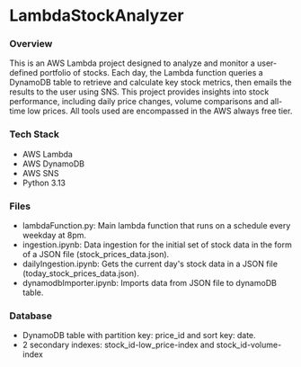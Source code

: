 # LambdaStockAnalyzer

### Overview
This is an AWS Lambda project designed to analyze and monitor a user-defined portfolio of stocks. Each day, the Lambda function queries a DynamoDB table to retrieve and calculate key stock metrics, then emails the results to the user using SNS. This project provides insights into stock performance, including daily price changes, volume comparisons and all-time low prices. All tools used are encompassed in the AWS always free tier.

### Tech Stack
- AWS Lambda
- AWS DynamoDB
- AWS SNS
- Python 3.13

### Files
- lambdaFunction.py: Main lambda function that runs on a schedule every weekday at 8pm.
- ingestion.ipynb: Data ingestion for the initial set of stock data in the form of a JSON file (stock_prices_data.json).
- dailyIngestion.ipynb: Gets the current day's stock data in a JSON file (today_stock_prices_data.json).
- dynamodbImporter.ipynb: Imports data from JSON file to dynamoDB table.

### Database
- DynamoDB table with partition key: price_id and sort key: date.
- 2 secondary indexes: stock_id-low_price-index and stock_id-volume-index

